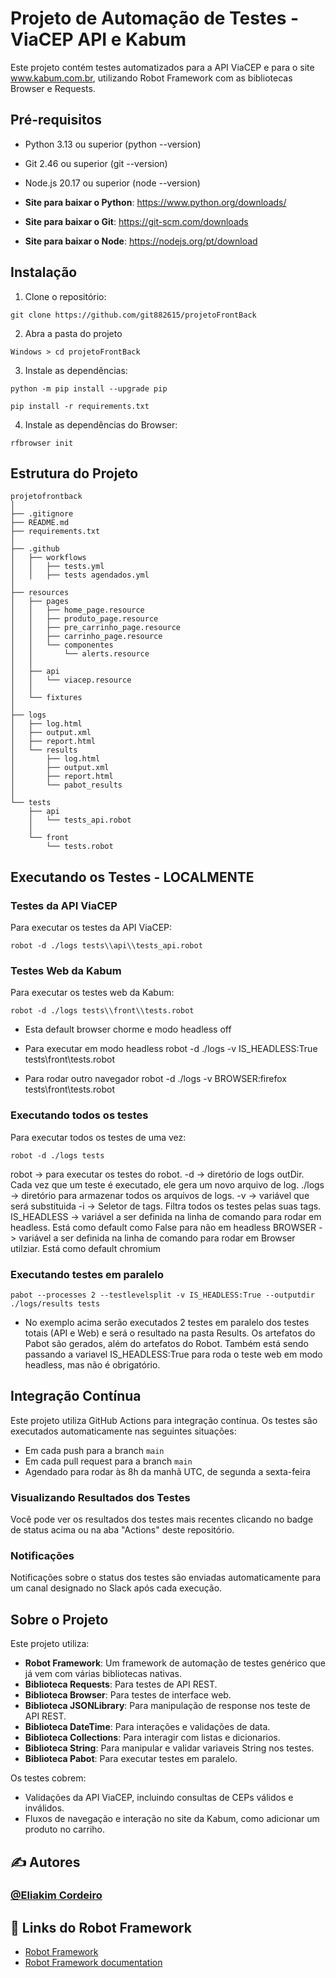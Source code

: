 # Projeto de Automação de Testes - ViaCEP API e Kabum

Este projeto contém testes automatizados para a API ViaCEP e para o site www.kabum.com.br, utilizando Robot Framework com as bibliotecas Browser e Requests.

## Pré-requisitos

- Python 3.13 ou superior (python --version)
- Git 2.46 ou superior (git --version)
- Node.js 20.17 ou superior (node --version)

- **Site para baixar o Python**: https://www.python.org/downloads/
- **Site para baixar o Git**: https://git-scm.com/downloads
- **Site para baixar o Node**: https://nodejs.org/pt/download

## Instalação

1. Clone o repositório:
```
git clone https://github.com/git882615/projetoFrontBack
```
2. Abra a pasta do projeto
```
Windows > cd projetoFrontBack
```
3. Instale as dependências:
```
python -m pip install --upgrade pip
```
```
pip install -r requirements.txt
```
4. Instale as dependências do Browser:
```
rfbrowser init
```

## Estrutura do Projeto
```
projetofrontback
│
├── .gitignore
├── README.md
├── requirements.txt
│
├── .github
│   ├── workflows
│   │   ├── tests.yml
│   │   ├── tests agendados.yml
│
├── resources
│   ├── pages
│   │   ├── home_page.resource
│   │   ├── produto_page.resource
│   │   ├── pre_carrinho_page.resource
│   │   ├── carrinho_page.resource
│   │   └── componentes
│   │       └── alerts.resource
│   │
│   ├── api
│   │   └── viacep.resource
│   │
│   └── fixtures
│
├── logs
│   ├── log.html
│   ├── output.xml
│   ├── report.html
│   └── results
│       ├── log.html
│       ├── output.xml
│       ├── report.html
│       └── pabot_results
│
└── tests
    ├── api
    │   └── tests_api.robot
    │
    └── front
        └── tests.robot
```


## Executando os Testes - LOCALMENTE

### Testes da API ViaCEP

Para executar os testes da API ViaCEP:
```
robot -d ./logs tests\\api\\tests_api.robot
```

### Testes Web da Kabum

Para executar os testes web da Kabum:
```
robot -d ./logs tests\\front\\tests.robot
```
- Esta default browser chorme e modo headless off

- Para executar em modo headless
robot -d ./logs -v IS_HEADLESS:True tests\\front\\tests.robot
- Para rodar outro navegador
robot -d ./logs -v BROWSER:firefox tests\\front\\tests.robot

### Executando todos os testes

Para executar todos os testes de uma vez:
```
robot -d ./logs tests
```
robot -> para executar os testes do robot.
-d -> diretório de logs outDir. Cada vez que um teste é executado, ele gera um novo arquivo de log.
./logs -> diretório para armazenar todos os arquivos de logs.
-v -> variável que será substituida
-i -> Seletor de tags. Filtra todos os testes pelas suas tags.
IS_HEADLESS -> variável a ser definida na linha de comando para rodar em headless. Está como default como False para não em headless
BROWSER -> variável a ser definida na linha de comando para rodar em Browser utilziar. Está como default chromium 

### Executando testes em paralelo
```
pabot --processes 2 --testlevelsplit -v IS_HEADLESS:True --outputdir ./logs/results tests
```
- No exemplo acima serão executados 2 testes em paralelo dos testes totais (API e Web) e será o resultado na pasta Results. Os artefatos do Pabot são gerados, além do artefatos do Robot. Também está sendo passando a variavel IS_HEADLESS:True para roda o teste web em modo headless, mas não é obrigatório.

## Integração Contínua

Este projeto utiliza GitHub Actions para integração contínua. Os testes são executados automaticamente nas seguintes situações:

- Em cada push para a branch `main`
- Em cada pull request para a branch `main`
- Agendado para rodar às 8h da manhã UTC, de segunda a sexta-feira

### Visualizando Resultados dos Testes

Você pode ver os resultados dos testes mais recentes clicando no badge de status acima ou na aba "Actions" deste repositório.

### Notificações

Notificações sobre o status dos testes são enviadas automaticamente para um canal designado no Slack após cada execução.


## Sobre o Projeto

Este projeto utiliza:

- **Robot Framework**: Um framework de automação de testes genérico que já vem com várias bibliotecas nativas.
- **Biblioteca Requests**: Para testes de API REST.
- **Biblioteca Browser**: Para testes de interface web.
- **Biblioteca JSONLibrary**: Para manipulação de response nos teste de API REST.
- **Biblioteca DateTime**: Para interações e validações de data.
- **Biblioteca Collections**: Para interagir com listas e dicionarios.
- **Biblioteca String**: Para manipular e validar variaveis String nos testes.
- **Biblioteca Pabot**: Para executar testes em paralelo.

Os testes cobrem:
- Validações da API ViaCEP, incluindo consultas de CEPs válidos e inválidos.
- Fluxos de navegação e interação no site da Kabum, como adicionar um produto no carriho.

## ✍️ Autores <a name = "autores"></a>
### [@Eliakim Cordeiro](https://www.linkedin.com/in/eliakim-cordeiro-343464112/) 

## 📌 Links do Robot Framework

*  [Robot Framework](https://robotframework.org/)
*  [Robot Framework documentation](https://robotframework.org/robotframework/)
